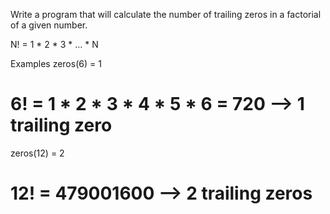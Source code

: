 Write a program that will calculate the number of trailing zeros in a factorial of a given number.

N! = 1 * 2 * 3 * ... * N

Examples
zeros(6) = 1
# 6! = 1 * 2 * 3 * 4 * 5 * 6 = 720 --> 1 trailing zero

zeros(12) = 2
# 12! = 479001600 --> 2 trailing zeros
